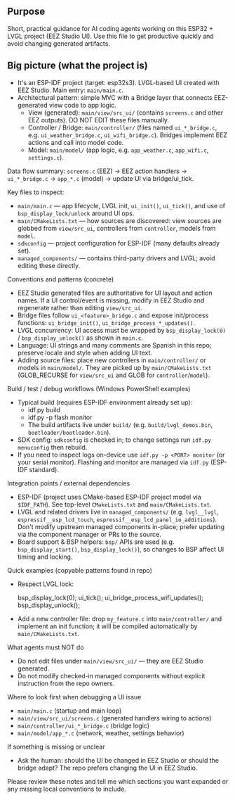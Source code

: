 ## Purpose

Short, practical guidance for AI coding agents working on this ESP32 + LVGL project (EEZ Studio UI). Use this file to get productive quickly and avoid changing generated artifacts.

## Big picture (what the project is)

- It's an ESP-IDF project (target: esp32s3). LVGL-based UI created with EEZ Studio. Main entry: `main/main.c`.
- Architectural pattern: simple MVC with a Bridge layer that connects EEZ-generated view code to app logic.
  - View (generated): `main/view/src_ui/` (contains `screens.c` and other EEZ outputs). DO NOT EDIT these files manually.
  - Controller / Bridge: `main/controller/` (files named `ui_*_bridge.c`, e.g. `ui_weather_bridge.c`, `ui_wifi_bridge.c`). Bridges implement EEZ actions and call into model code.
  - Model: `main/model/` (app logic, e.g. `app_weather.c`, `app_wifi.c`, `settings.c`).

Data flow summary: `screens.c` (EEZ) -> EEZ action handlers -> `ui_*_bridge.c` -> `app_*.c` (model) -> update UI via bridge/ui_tick.

Key files to inspect:
- `main/main.c` — app lifecycle, LVGL init, `ui_init()`, `ui_tick()`, and use of `bsp_display_lock/unlock` around UI ops.
- `main/CMakeLists.txt` — how sources are discovered: view sources are globbed from `view/src_ui`, controllers from `controller`, models from `model`.
- `sdkconfig` — project configuration for ESP-IDF (many defaults already set).
- `managed_components/` — contains third-party drivers and LVGL; avoid editing these directly.

Conventions and patterns (concrete)
- EEZ Studio generated files are authoritative for UI layout and action names. If a UI control/event is missing, modify in EEZ Studio and regenerate rather than editing `view/src_ui`.
- Bridge files follow `ui_<feature>_bridge.c` and expose init/process functions: `ui_bridge_init()`, `ui_bridge_process_*_updates()`.
- LVGL concurrency: UI access must be wrapped by `bsp_display_lock(0)` / `bsp_display_unlock()` as shown in `main.c`.
- Language: UI strings and many comments are Spanish in this repo; preserve locale and style when adding UI text.
- Adding source files: place new controllers in `main/controller/` or models in `main/model/`. They are picked up by `main/CMakeLists.txt` (GLOB_RECURSE for `view/src_ui` and GLOB for `controller`/`model`).

Build / test / debug workflows (Windows PowerShell examples)
- Typical build (requires ESP-IDF environment already set up):
  - idf.py build
  - idf.py -p <PORT> flash monitor
  - The build artifacts live under `build/` (e.g. `build/lvgl_demos.bin`, `bootloader/bootloader.bin`).
- SDK config: `sdkconfig` is checked in; to change settings run `idf.py menuconfig` then rebuild.
- If you need to inspect logs on-device use `idf.py -p <PORT> monitor` (or your serial monitor). Flashing and monitor are managed via `idf.py` (ESP-IDF standard).

Integration points / external dependencies
- ESP-IDF (project uses CMake-based ESP-IDF project model via `$IDF_PATH`). See top-level `CMakeLists.txt` and `main/CMakeLists.txt`.
- LVGL and related drivers live in `managed_components/` (e.g. `lvgl__lvgl`, `espressif__esp_lcd_touch`, `espressif__esp_lcd_panel_io_additions`). Don't modify upstream managed components in-place; prefer updating via the component manager or PRs to the source.
- Board support & BSP helpers: `bsp/` APIs are used (e.g. `bsp_display_start()`, `bsp_display_lock()`), so changes to BSP affect UI timing and locking.

Quick examples (copyable patterns found in repo)
- Respect LVGL lock:

  bsp_display_lock(0);
  ui_tick();
  ui_bridge_process_wifi_updates();
  bsp_display_unlock();

- Add a new controller file: drop `my_feature.c` into `main/controller/` and implement an init function; it will be compiled automatically by `main/CMakeLists.txt`.

What agents must NOT do
- Do not edit files under `main/view/src_ui/` — they are EEZ Studio generated.
- Do not modify checked-in managed components without explicit instruction from the repo owners.

Where to look first when debugging a UI issue
- `main/main.c` (startup and main loop)
- `main/view/src_ui/screens.c` (generated handlers wiring to actions)
- `main/controller/ui_*_bridge.c` (bridge logic)
- `main/model/app_*.c` (network, weather, settings behavior)

If something is missing or unclear
- Ask the human: should the UI be changed in EEZ Studio or should the bridge adapt? The repo prefers changing the UI in EEZ Studio.

Please review these notes and tell me which sections you want expanded or any missing local conventions to include.
